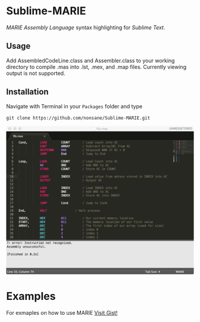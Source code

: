 # Sublime-MARIE
_MARIE Assembly Language_ syntax highlighting for _Sublime Text_.

## Usage
Add AssembledCodeLine.class and Assembler.class to your working directory to compile .mas into .lst, .mex, and .map files.
Currently viewing output is not supported.

## Installation
Navigate with Terminal in your `Packages` folder and type

    git clone https://github.com/nonsane/Sublime-MARIE.git

![Alt text](/screenshot.jpg?raw=true)

# Examples
For exmaples on how to use MARIE [Visit Gist!](https://gist.github.com/nonsane/91f471422c4ac0b5ee37)

